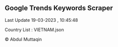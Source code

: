 

## Google Trends Keywords Scraper 
 
Last Update 19-03-2023 , 10:45:48

Country List :
VIETNAM.json



© Abdul Muttaqin 
